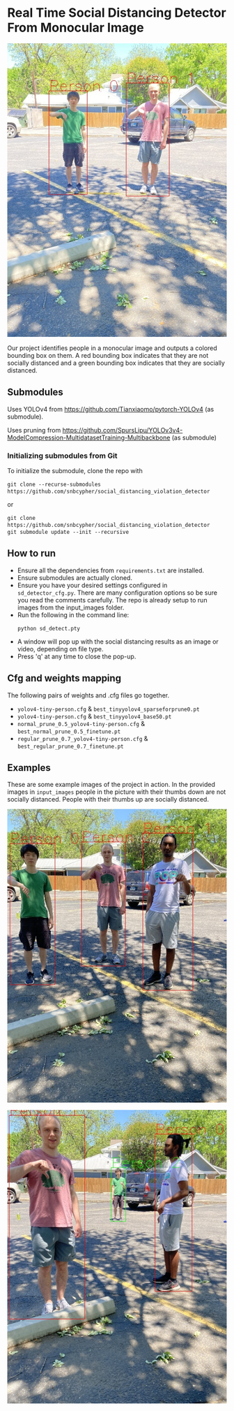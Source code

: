 # Real Time Social Distancing Detector From Monocular Image
![Example Output](repo_img/test0.jpg)

Our project identifies people in a monocular image and outputs a colored bounding box on them. A red bounding box indicates that they are not socially distanced and a green bounding box indicates that they are socially distanced. 

## Submodules

Uses YOLOv4 from https://github.com/Tianxiaomo/pytorch-YOLOv4 (as submodule). 

Uses pruning from https://github.com/SpursLipu/YOLOv3v4-ModelCompression-MultidatasetTraining-Multibackbone (as submodule)

### Initializing submodules from Git
To initialize the submodule, clone the repo with  

```
git clone --recurse-submodules https://github.com/snbcypher/social_distancing_violation_detector
```
or 
```
git clone https://github.com/snbcypher/social_distancing_violation_detector
git submodule update --init --recursive
```
## How to run
 - Ensure all the dependencies from ```requirements.txt``` are installed. 
 - Ensure submodules are actually cloned. 
 - Ensure you have your desired settings configured in ```sd_detector_cfg.py```. There are many configuration options so be sure you read the comments carefully. The repo is already setup to run images from the input_images folder. 
 - Run the following in the command line:
    ```
    python sd_detect.pty
    ```
- A window will pop up with the social distancing results as an image or video, depending on file type.
- Press 'q' at any time to close the pop-up.

## Cfg and weights mapping
The following pairs of weights and .cfg files go together. 
- ```yolov4-tiny-person.cfg``` & ```best_tinyyolov4_sparseforprune0.pt```
- ```yolov4-tiny-person.cfg``` & ```best_tinyyolov4_base50.pt```
- ```normal_prune_0.5_yolov4-tiny-person.cfg``` & ```best_normal_prune_0.5_finetune.pt```
- ```regular_prune_0.7_yolov4-tiny-person.cfg``` & ```best_regular_prune_0.7_finetune.pt```

## Examples
These are some example images of the project in action. In the provided images in ```input_images``` people in the picture with their thumbs down are not socially distanced. People with their thumbs up are socially distanced. 

![Example Output](repo_img/test1.jpg)

![Example Output](repo_img/test2.jpg)
